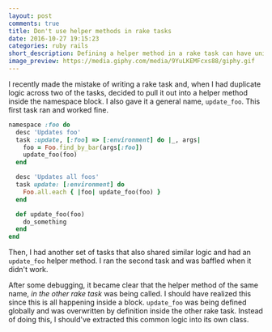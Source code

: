 ```yaml
---
layout: post
comments: true
title: Don't use helper methods in rake tasks
date: 2016-10-27 19:15:23
categories: ruby rails
short_description: Defining a helper method in a rake task can have unintended side effects.
image_preview: https://media.giphy.com/media/9YuLKEMFcxs88/giphy.gif
---
```


I recently made the mistake of writing a rake task and, when I had duplicate logic across two of the tasks,
decided to pull it out into a helper method inside the namespace block. I also gave it a general name,
`update_foo`. This first task ran and worked fine.

```ruby
namespace :foo do
  desc 'Updates foo'
  task :update, [:foo] => [:environment] do |_, args|
    foo = Foo.find_by_bar(args[:foo])
    update_foo(foo)
  end

  desc 'Updates all foos'
  task update: [:environment] do
    Foo.all.each { |foo| update_foo(foo) }
  end

  def update_foo(foo)
    do_something
  end
end
```

Then, I had another set of tasks that also shared similar logic and had an `update_foo` helper method.
I ran the second task and was baffled when it didn't work.

After some debugging, it became clear that the helper method of the same name, *in the other rake task* was
being called. I should have realized this since this is all happening inside a block. `update_foo` was being
defined globally and was overwritten by definition inside the other rake task. Instead of doing this, I
should've extracted this common logic into its own class.
